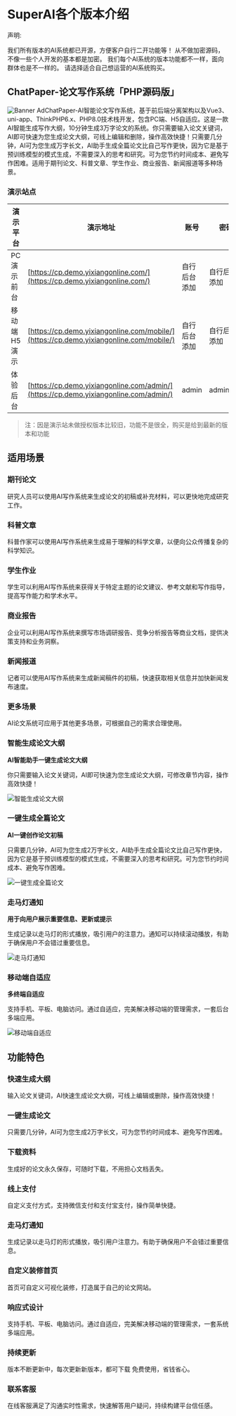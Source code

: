 # SuperAI各个版本介绍

声明:

我们所有版本的AI系统都已开源，方便客户自行二开功能等！
从不做加密源码，不像一些个人开发的基本都是加密。
我们每个AI系统的版本功能都不一样，面向群体也是不一样的。
请选择适合自己想运营的AI系统购买。

## ChatPaper-论文写作系统「PHP源码版」

![Banner Ad](https://doc.2021it.com/assets/20231226155057e6f5f5996.BfYvYQaj.png)ChatPaper-AI智能论文写作系统，基于前后端分离架构以及Vue3、uni-app、ThinkPHP6.x、PHP8.0技术栈开发，包含PC端、H5自适应。这是一款AI智能生成写作大纲，10分钟生成3万字论文的系统。你只需要输入论文关键词，AI即可快速为您生成论文大纲，可线上编辑和删除，操作高效快捷！只需要几分钟，AI可为您生成万字长文，AI助手生成全篇论文比自己写作更快，因为它是基于预训练模型的模式生成，不需要深入的思考和研究。可为您节约时间成本、避免写作困难。适用于期刊论文、科普文章、学生作业、商业报告、新闻报道等多种场景。

### 演示站点

| 演示平台     | 演示地址 | 账号         | 密码         |
| -------------- | ---------- | -------------- | -------------- |
| PC演示前台   | [https://cp.demo.yixiangonline.com/](https://cp.demo.yixiangonline.com/)         | 自行后台添加 | 自行后台添加 |
| 移动端H5演示 | [https://cp.demo.yixiangonline.com/mobile/](https://cp.demo.yixiangonline.com/mobile/)         | 自行后台添加 | 自行后台添加 |
| 体验后台     | [https://cp.demo.yixiangonline.com/admin/](https://cp.demo.yixiangonline.com/admin/)         | admin        | admin110     |

> 注：因是演示站未做授权版本比较旧，功能不是很全，购买是给到最新的版本和功能

## 适用场景

### 期刊论文

研究人员可以使用AI写作系统来生成论文的初稿或补充材料，可以更快地完成研究工作。

### 科普文章

科普作家可以使用AI写作系统来生成易于理解的科学文章，以便向公众传播复杂的科学知识。

### 学生作业

学生可以利用AI写作系统来获得关于特定主题的论文建议、参考文献和写作指导，提高写作能力和学术水平。

### 商业报告

企业可以利用AI写作系统来撰写市场调研报告、竞争分析报告等商业文档，提供决策支持和业务洞察。

### 新闻报道

记者可以使用AI写作系统来生成新闻稿件的初稿，快速获取相关信息并加快新闻发布速度。

### 更多场景

AI论文系统可应用于其他更多场景，可根据自己的需求合理使用。

### 智能生成论文大纲

**AI智能助手一键生成论文大纲**

你只需要输入论文关键词，AI即可快速为您生成论文大纲，可修改章节内容，操作高效快捷！

![智能生成论文大纲](https://doc.2021it.com/assets/20231227143956c871a0387.IQIKIjn6.png "看不清右击放大图片")

### 一键生成全篇论文

**AI一键创作论文初稿**

只需要几分钟，AI可为您生成2万字长文，AI助手生成全篇论文比自己写作更快，因为它是基于预训练模型的模式生成，不需要深入的思考和研究。可为您节约时间成本、避免写作困难。

![一键生成全篇论文](https://doc.2021it.com/assets/20231227143956b2d246138.Dt5FKgSM.png "看不清右击放大图片")

### 走马灯通知

**用于向用户展示重要信息、更新或提示**

生成记录以走马灯的形式播放，吸引用户的注意力。通知可以持续滚动播放，有助于确保用户不会错过重要信息。

![走马灯通知](https://doc.2021it.com/assets/202312271439564e0a00449.DECzmBWE.png "看不清右击放大图片")

### 移动端自适应

**多终端自适应**

支持手机、平板、电脑访问。通过自适应，完美解决移动端的管理需求，一套后台多端应用。

![移动端自适应](https://doc.2021it.com/assets/202404301708507bb6c4908.BB-fmrWQ.png "看不清右击放大图片")

## 功能特色

### 快速生成大纲

输入论文关键词，AI快速生成论文大纲，可线上编辑或删除，操作高效快捷！

### 一键生成论文

只需要几分钟，AI可为您生成2万字长文，可为您节约时间成本、避免写作困难。

### 下载资料

生成好的论文永久保存，可随时下载，不用担心文档丢失。

### 线上支付

自定义支付方式，支持微信支付和支付宝支付，操作简单快捷。

### 走马灯通知

生成记录以走马灯的形式播放，吸引用户注意力。有助于确保用户不会错过重要信息。

### 自定义装修首页

首页可自定义可视化装修，打造属于自己的论文网站。

### 响应式设计

支持手机、平板、电脑访问。通过自适应，完美解决移动端的管理需求，一套系统多端应用。

### 持续更新

版本不断更新中，每次更新新版本，都可下载 免费使用，省钱省心。

### 联系客服

在线客服满足了沟通实时性需求，快速解答用户疑问，持续构建平台信任感。